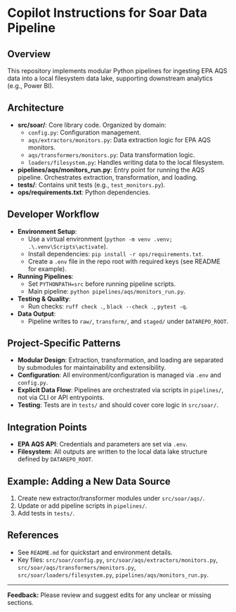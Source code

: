 # Copilot Instructions for Soar Data Pipeline

## Overview
This repository implements modular Python pipelines for ingesting EPA AQS data into a local filesystem data lake, supporting downstream analytics (e.g., Power BI).

## Architecture
- **src/soar/**: Core library code. Organized by domain:
  - `config.py`: Configuration management.
  - `aqs/extractors/monitors.py`: Data extraction logic for EPA AQS monitors.
  - `aqs/transformers/monitors.py`: Data transformation logic.
  - `loaders/filesystem.py`: Handles writing data to the local filesystem.
- **pipelines/aqs/monitors_run.py**: Entry point for running the AQS pipeline. Orchestrates extraction, transformation, and loading.
- **tests/**: Contains unit tests (e.g., `test_monitors.py`).
- **ops/requirements.txt**: Python dependencies.

## Developer Workflow
- **Environment Setup**:
  - Use a virtual environment (`python -m venv .venv; .\.venv\Scripts\activate`).
  - Install dependencies: `pip install -r ops/requirements.txt`.
  - Create a `.env` file in the repo root with required keys (see README for example).
- **Running Pipelines**:
  - Set `PYTHONPATH=src` before running pipeline scripts.
  - Main pipeline: `python pipelines/aqs/monitors_run.py`.
- **Testing & Quality**:
  - Run checks: `ruff check .`, `black --check .`, `pytest -q`.
- **Data Output**:
  - Pipeline writes to `raw/`, `transform/`, and `staged/` under `DATAREPO_ROOT`.

## Project-Specific Patterns
- **Modular Design**: Extraction, transformation, and loading are separated by submodules for maintainability and extensibility.
- **Configuration**: All environment/configuration is managed via `.env` and `config.py`.
- **Explicit Data Flow**: Pipelines are orchestrated via scripts in `pipelines/`, not via CLI or API entrypoints.
- **Testing**: Tests are in `tests/` and should cover core logic in `src/soar/`.

## Integration Points
- **EPA AQS API**: Credentials and parameters are set via `.env`.
- **Filesystem**: All outputs are written to the local data lake structure defined by `DATAREPO_ROOT`.

## Example: Adding a New Data Source
1. Create new extractor/transformer modules under `src/soar/aqs/`.
2. Update or add pipeline scripts in `pipelines/`.
3. Add tests in `tests/`.

## References
- See `README.md` for quickstart and environment details.
- Key files: `src/soar/config.py`, `src/soar/aqs/extractors/monitors.py`, `src/soar/aqs/transformers/monitors.py`, `src/soar/loaders/filesystem.py`, `pipelines/aqs/monitors_run.py`.

---
**Feedback:** Please review and suggest edits for any unclear or missing sections.
